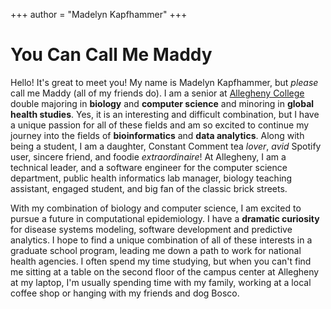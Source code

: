 +++
author = "Madelyn Kapfhammer"
+++

# You Can Call Me Maddy

Hello! It's great to meet you! My name is Madelyn Kapfhammer, but _please_ call me Maddy (all of my friends do). I am a senior at [Allegheny College](https://allegheny.edu/) double majoring in **biology** and **computer science** and minoring in **global health studies**. Yes, it is an interesting and difficult combination, but I have a unique passion for all of these fields and am so excited to continue my journey into the fields of **bioinformatics** and **data analytics**. Along with being a student, I am a daughter, Constant Comment tea _lover_, _avid_ Spotify user, sincere friend, and foodie _extraordinaire_! At Allegheny, I am a technical leader, and a software engineer for the computer science department, public health informatics lab manager, biology teaching assistant, engaged student, and big fan of the classic brick streets.

 With my combination of biology and computer science, I am excited to pursue a future in computational epidemiology. I have a **dramatic curiosity** for disease systems modeling, software development and predictive analytics. I hope to find a unique combination of all of these interests in a graduate school program, leading me down a path to work for national health agencies. I often spend my time studying, but when you can't find me sitting at a table on the second floor of the campus center at Allegheny at my laptop, I'm usually spending time with my family, working at a local coffee shop or hanging with my friends and dog Bosco.
